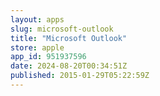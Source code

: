 ```yaml
---
layout: apps
slug: microsoft-outlook
title: "Microsoft Outlook"
store: apple
app_id: 951937596
date: 2024-08-20T00:34:51Z
published: 2015-01-29T05:22:59Z
---
```

